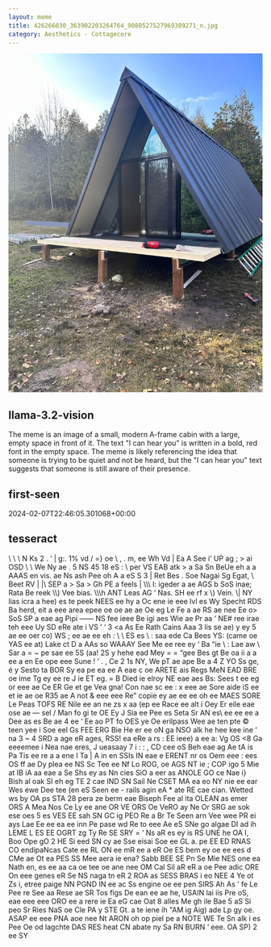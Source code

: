 ```yaml
---
layout: meme
title: 426266030_363902203264764_9080527527969389271_n.jpg
category: Aesthetics - Cottagecore
---
```


<div markdown="0"><a href="426266030_363902203264764_9080527527969389271_n.jpg"><img class="photo" src="426266030_363902203264764_9080527527969389271_n.jpg" /></a>

<h2>llama-3.2-vision</h2>
<p title="Llama-3.2-11B is a really good model that probably gets the visual details right but doesn't understand literary or media references, and often fails to accurately represent the physical arrangement of objects and the implied relationships between the objects.">The meme is an image of a small, modern A-frame cabin with a large, empty space in front of it. The text &quot;I can hear you&quot; is written in a bold, red font in the empty space. The meme is likely referencing the idea that someone is trying to be quiet and not be heard, but the &quot;I can hear you&quot; text suggests that someone is still aware of their presence.</p>

<h2>first-seen</h2>
<p title="Because Git doesn't preserve file modification times, this metadata file contains the file's modification time when it was added to the library.">2024-02-07T22:46:05.301068+00:00</p>

<h2>tesseract</h2>
<p title="Tesseract is often terrible and just gives a lot of nonsense characters, but it used to be the state of the art, and usually it is better at correctly representing text than llama-3.2-vision-11b.">\ \ \ N Ks 2 . ‘ | g:. 1% vd / =&#125; oe \ , . m, ee Wh Vd | Ea A See i’ UP ag ; &gt; ai OSD \ \ We Ny ae . 5 NS 45 18 eS : \ per VS EAB atk &gt; a Sa Sn BeUe eh a a AAAS en vis. ae Ns ash Pee oh A a eS S 3 | Ret Bes . Soe Nagai Sg Egat, \ Beet RV | |\ SEP a &gt; Sa &gt; Gh PE a feels | \\\ I: igeder a ae AGS b SoS inae; Rata Be reek \\) Vee bias. \\\h ANT Leas AG ’ Nas. SH ee rf x \) Vein. \| NY lias icra a hee) es te peek NEES ee hy a Oc ene ie eee lvl es Wy Specht RDS Ba herd, eit a eee area epee oe oe ae ae Oe eg Le Fe a ae RS ae nee Ee o&gt; SoS SP a eae ag Pipi —— NS fee ieee Be igi aes Wie ae Pr aa ‘ NE# ree irae teh eee Uy SD eRe ate i VS ’ ‘ 3 &lt;a As Ee Rath Cains Aaa 3 lis se ae) y ey 5 ae ee oer co) WS ; ee ae ee eh : \ \ ES es \ : saa ede Ca Bees YS: (came oe YAS ee at) Lake ct D a AAs so WAAAY See Me ee ree ey ‘ Ba “ie \ : Lae aw \ Sar a = ~ pe sae ee 5S (aa! 2S y hehe ead Mey = = “gee Bes gt Be oa ii a a ee a en Ee ope eee Sune ! ‘ . , Ce 2 1s NY, We pT ae ape Be a 4 Z YO Ss ge, é y Sesto ta BOR Sy ea pe ea ee A eae c oe ARETE ais Regs MeN EAD BRE oe ime Tg ey ee re J ie ET eg. = B Died ie elroy NE eae aes Bs: Sees t ee eg or eee ae Ce ER Ge et ge Vea gna! Con nae sc ee : x eee ae Sore aide iS ee et ie ae oe R35 ae A not &amp; eee eee Re” copie ey ae ee ee oh ee MAES SORE Le Peas TOFS RE Nile ee an ne zs x aa (ep ee Race ee alt i Oey Er eile eae ose ae — sel / Man fo gi te OE Ey J Sia ee Pee es Seta Sr AN es\ ee ee ee a Dee as es Be ae 4 ee ‘ Ee ao PT fo OES ye Oe erilpass Wee ae ten pte © teen yee i Soe eel Gs FEE ERG Bie He er ee oN ga NSO alk he hee kee ine ‘ na 3 ~ 4 SRD a age eR ages, RSS! ea eRe a rs : EE ieee) a ee a: Vg OS &lt;8 Ga eeeemee i Nea nae eres, J ueasaay 7 i : : , CD cee oS Beh eae ag Ae tA is Pa Tis ee re a a ene I Ta | A in en SSIs IN eae e ERENT nr os Oem eee : ees OS ff ae Dy plea ee NS Sc Tee ee Nf Lo ROG, oe AGS NT ie ; COP igo 5 Mie at IB iA aa eae a Se Shs ey as Nn cies SiO a eer as ANOLE GO ce Nae i&#125; Bish al oak SI eh eg TE 2 cae IND SN Sail Ne CSET MA ea eo NY nie ee ear Wes ewe Dee tee (en eS Seen ee - rails agin eA * ate RE cae cian. Wetted ws by OA ps STA 28 pera ze berm eae Biseph Fee al ita OLEAN as emer ORS A Mea Nos Ce Ly ee ane OR VE ORS Oe VeRO ay Ne Or SRG ae sok ese oes 5 es VES EE sah SN GC ig PEO Re a Br Te Seen arn Vee wee PR ei ays Lae Ee ee ea ee inn Pe pase wd Re to eee Ae eS SNe go algae DI ad ih LEME L ES EE OGRT zg Ty Re SE SRY = ‘ Ns aR es ey is RS UNE he OA I, Boo Ope gO 2 HE Si eed SN cy ae Sse eisai Soe ee GL a. pe EE ED RNAS CO endipaNcas Cate ee RL ON ee mR ee a eR Oe ES bem ey oe ee ees d CMe ae Ot ea PES SS Mee aera ie ena? Sabb BEE SE Pn Se Mie NES one ea Nath en, es ee aa ca oe tee oe ane nee OM Cal Sil aR eR a oe Pee adic ORE On eee genes eR Se NS naga tn eR 2 ROA as SESS BRAS i eo NEE 4 Ye ot Zs i, etree paige NN PGND IN ee ac Ss engine oe ee pen SIRS Ah As ’ fe Le Pee re See aa Rese ae SR Tos figs De ean ee ae he, USAIN lai iis Pre oS, eae eee eee ORO ee a rere ie Ea eG cae Oat 8 alles Me gh ile Bae 5 aS Si peo Sr Ries NaS oe Cle PA y STE Gt. a te iene ih &quot;AM ig Aig) ade Lp gy oe. ASAP ee eee PNA aoe nee Nt ARON oh op piel pe a NOTE WE Te Sn alk i es Pee Oe od lagchte DAS RES heat CN abate ny Sa RN BURN ‘ eee. OA SP) 2 ee SY</p>

</div>

